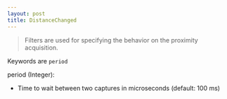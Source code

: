 ```yaml
---
layout: post
title: DistanceChanged
---
```


> Filters are used for specifying the behavior on the proximity acquisition.

Keywords are `period`

period (Integer):

- Time to wait between two captures in microseconds (default: 100 ms)

